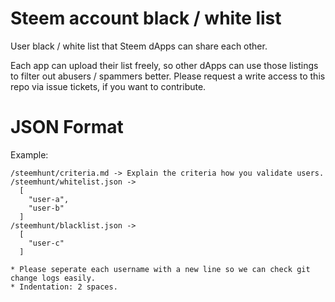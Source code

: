 # Steem account black / white list
User black / white list that Steem dApps can share each other.

Each app can upload their list freely, so other dApps can use those listings to filter out abusers / spammers better.
Please request a write access to this repo via issue tickets, if you want to contribute.


# JSON Format
Example:
```
/steemhunt/criteria.md -> Explain the criteria how you validate users.
/steemhunt/whitelist.json ->
  [
    "user-a",
    "user-b"
  ]
/steemhunt/blacklist.json ->
  [
    "user-c"
  ]

* Please seperate each username with a new line so we can check git change logs easily.
* Indentation: 2 spaces.
```
